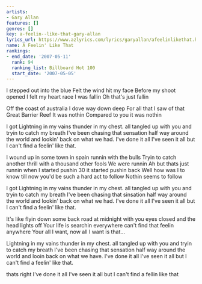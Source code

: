 ```yaml
---
artists:
- Gary Allan
features: []
genres: []
key: a-feelin--like-that-gary-allan
lyrics_url: https://www.azlyrics.com/lyrics/garyallan/afeelinlikethat.html
name: A Feelin' Like That
rankings:
- end_date: '2007-05-11'
  rank: 94
  ranking_list: Billboard Hot 100
  start_date: '2007-05-05'
---
```


I stepped out into the blue
Felt the wind hit my face
Before my shoot opened I felt my heart race
I was fallin
Oh that's just fallin

Off the coast of australia
I dove way down deep
For all that I saw of that Great Barrier Reef
It was nothin
Compared to you it was nothin


I got Lightning in my vains
thunder in my chest.
all tangled up with you and tryin to catch my breath
I've been chasing that sensation half way
around the world and lookin' back
on what we had.
I've done it all I've seen it all but I can't find a feelin' like that.


I wound up in some town in spain
runnin with the bulls
Tryin to catch another thrill with a thousand other fools
We were runnin
Ah but thats just runnin
when I started pushin 30
it started pushin back
Well how was I to know till now you'd be such a hard act to follow
Nothin seems to follow


I got Lightning in my vains
thunder in my chest.
all tangled up with you and tryin to catch my breath
I've been chasing that sinsation half way
around the world and lookin' back
on what we had.
I've done it all I've seen it all but I can't find a feelin' like that.

It's like flyin down some back road at midnight
with you eyes closed and the head lights off
Your life is searchin everywhere can't find that feelin anywhere
Your all I want, now all I want is that...

Lightning in my vains
thunder in my chest.
all tangled up with you and tryin to catch my breath
I've been chasing that sensation half way
around the world and looin back
on what we have.
I've done it all I've seen it all but I can't find a feelin' like that.

thats right I've done it all
I've seen it all but I can't find a fellin like that



